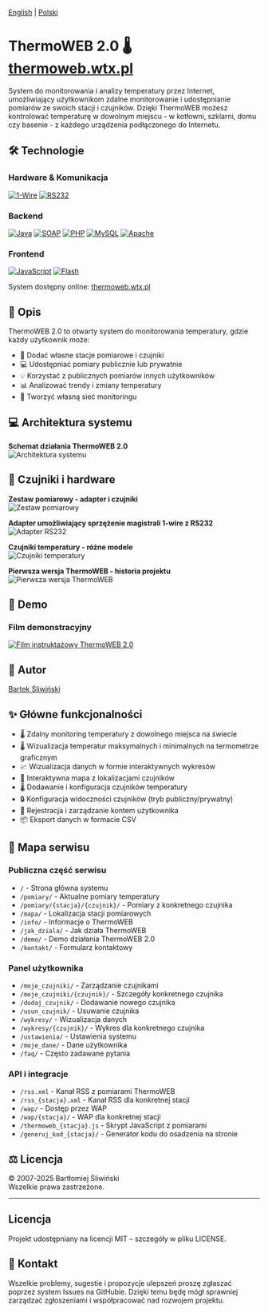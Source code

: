 [English](README.md) | [Polski](README.pl.md)

# ThermoWEB 2.0 &#x1F321;  [thermoweb.wtx.pl](http://thermoweb.wtx.pl)

System do monitorowania i analizy temperatury przez Internet, umożliwiający użytkownikom zdalne monitorowanie i udostępnianie pomiarów ze swoich stacji i czujników. Dzięki ThermoWEB możesz kontrolować temperaturę w dowolnym miejscu - w kotłowni, szklarni, domu czy basenie - z każdego urządzenia podłączonego do Internetu.

## 🛠️ Technologie
### Hardware & Komunikacja
[![1-Wire](https://img.shields.io/badge/1--Wire-Magistrala-black?style=flat-square&logo=1wire&logoColor=white)](https://www.maximintegrated.com/en/products/1-wire.html)
[![RS232](https://img.shields.io/badge/RS232-Standard-black?style=flat-square&logo=rs232&logoColor=white)](https://en.wikipedia.org/wiki/RS-232)

### Backend
[![Java](https://img.shields.io/badge/Java-8%2B-blue?style=flat-square&logo=openjdk&logoColor=white)](https://www.java.com)
[![SOAP](https://img.shields.io/badge/SOAP-Protokół-black?style=flat-square&logo=soapui&logoColor=white)](https://www.w3.org/TR/soap/)
[![PHP](https://img.shields.io/badge/PHP-Web-777BB4?style=flat-square&logo=php&logoColor=white)](https://www.php.net)
[![MySQL](https://img.shields.io/badge/MySQL-BazaDanych-4479A1?style=flat-square&logo=mysql&logoColor=white)](https://www.mysql.com)
[![Apache](https://img.shields.io/badge/Apache-SerwerWeb-D22128?style=flat-square&logo=apache&logoColor=white)](https://httpd.apache.org)

### Frontend
[![JavaScript](https://img.shields.io/badge/JavaScript-Język-F7DF1E?style=flat-square&logo=javascript&logoColor=black)](https://developer.mozilla.org/en-US/docs/Web/JavaScript)
[![Flash](https://img.shields.io/badge/Flash-Przestarzały-red?style=flat-square&logo=adobe&logoColor=white)](https://www.adobe.com/products/flashplayer/end-of-life.html)

System dostępny online: [thermoweb.wtx.pl](http://thermoweb.wtx.pl)

## &#x1F4D6; Opis
ThermoWEB 2.0 to otwarty system do monitorowania temperatury, gdzie każdy użytkownik może:
- &#x1F4E1; Dodać własne stacje pomiarowe i czujniki
- &#x1F4BB; Udostępniać pomiary publicznie lub prywatnie
- &#x1F4A1; Korzystać z publicznych pomiarów innych użytkowników
- &#x1F4CA; Analizować trendy i zmiany temperatury
- &#x1F4E2; Tworzyć własną sieć monitoringu

## &#x1F4BB; Architektura systemu
**Schemat działania ThermoWEB 2.0**  
![Architektura systemu](/assets/architektura_1.png)

## &#x1F4E1; Czujniki i hardware
**Zestaw pomiarowy - adapter i czujniki**  
![Zestaw pomiarowy](/assets/termo_zestaw_1.jpg)

**Adapter umożliwiający sprzężenie magistrali 1-wire z RS232**  
![Adapter RS232](/assets/termo_adapter_1.jpg)

**Czujniki temperatury - różne modele**  
![Czujniki temperatury](/assets/termo_czujniki_1.jpg)

**Pierwsza wersja ThermoWEB - historia projektu**  
![Pierwsza wersja ThermoWEB](/assets/thermoweb_v1.png)

## &#x1F3A5; Demo
### Film demonstracyjny
[![Film instruktażowy ThermoWEB 2.0](http://img.youtube.com/vi/iuZR4jFVNRk/0.jpg)](http://www.youtube.com/watch?v=iuZR4jFVNRk)

## &#x1F464; Autor
[Bartek Śliwiński](https://www.linkedin.com/in/bsliwinski/)

## &#x2728; Główne funkcjonalności
- &#x1F321; Zdalny monitoring temperatury z dowolnego miejsca na świecie
- &#x1F321; Wizualizacja temperatur maksymalnych i minimalnych na termometrze graficznym
- &#x1F4C8; Wizualizacja danych w formie interaktywnych wykresów
- &#x1F4CD; Interaktywna mapa z lokalizacjami czujników
- &#x1F321; Dodawanie i konfiguracja czujników temperatury
- &#x1F512; Konfiguracja widoczności czujników (tryb publiczny/prywatny)
- &#x1F511; Rejestracja i zarządzanie kontem użytkownika
- &#x1F4E6; Eksport danych w formacie CSV

## &#x1F4C2; Mapa serwisu

### Publiczna część serwisu
- `/` - Strona główna systemu
- `/pomiary/` - Aktualne pomiary temperatury
- `/pomiary/{stacja}/{czujnik}/` - Pomiary z konkretnego czujnika
- `/mapa/` - Lokalizacja stacji pomiarowych
- `/info/` - Informacje o ThermoWEB
- `/jak_dziala/` - Jak działa ThermoWEB
- `/demo/` - Demo działania ThermoWEB 2.0
- `/kontakt/` - Formularz kontaktowy

### Panel użytkownika
- `/moje_czujniki/` - Zarządzanie czujnikami
- `/moje_czujniki/{czujnik}/` - Szczegóły konkretnego czujnika
- `/dodaj_czujnik/` - Dodawanie nowego czujnika
- `/usun_czujnik/` - Usuwanie czujnika
- `/wykresy/` - Wizualizacja danych
- `/wykresy/{czujnik}/` - Wykres dla konkretnego czujnika
- `/ustawienia/` - Ustawienia systemu
- `/moje_dane/` - Dane użytkownika
- `/faq/` - Często zadawane pytania

### API i integracje
- `/rss.xml` - Kanał RSS z pomiarami ThermoWEB
- `/rss_{stacja}.xml` - Kanał RSS dla konkretnej stacji
- `/wap/` - Dostęp przez WAP
- `/wap/{stacja}/` - WAP dla konkretnej stacji
- `/thermoweb_{stacja}.js` - Skrypt JavaScript z pomiarami
- `/generuj_kod_{stacja}/` - Generator kodu do osadzenia na stronie

## &#x2696; Licencja
&#x00A9; 2007-2025 Bartłomiej Śliwiński  
Wszelkie prawa zastrzeżone.

---

## Licencja
Projekt udostępniany na licencji MIT – szczegóły w pliku LICENSE.

## &#x1F4E7; Kontakt
Wszelkie problemy, sugestie i propozycje ulepszeń proszę zgłaszać poprzez system Issues na GitHubie. Dzięki temu będę mógł sprawniej zarządzać zgłoszeniami i współpracować nad rozwojem projektu. 